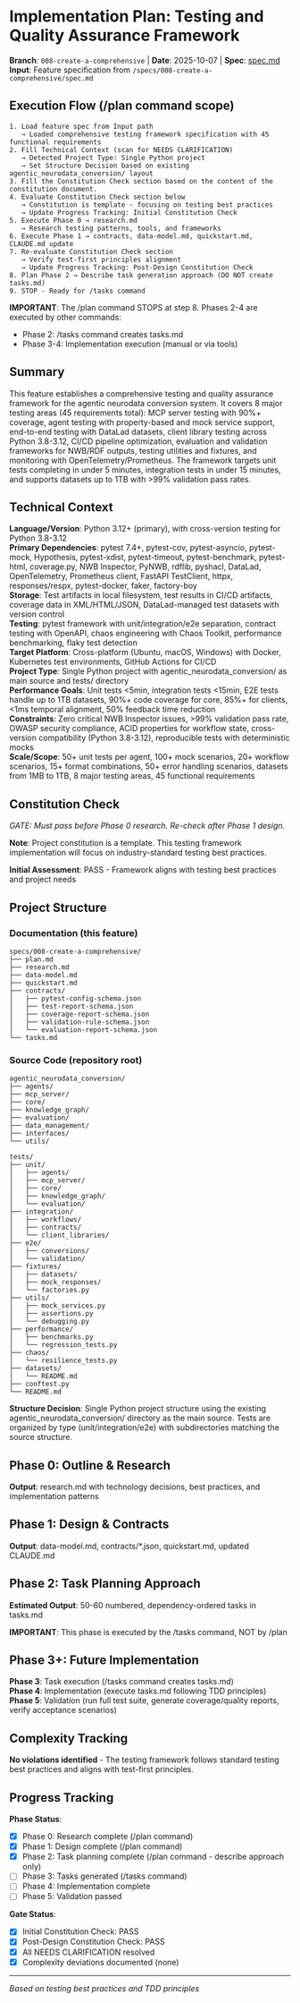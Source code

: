 
# Implementation Plan: Testing and Quality Assurance Framework

**Branch**: `008-create-a-comprehensive` | **Date**: 2025-10-07 | **Spec**: [spec.md](./spec.md)
**Input**: Feature specification from `/specs/008-create-a-comprehensive/spec.md`

## Execution Flow (/plan command scope)
```
1. Load feature spec from Input path
   → Loaded comprehensive testing framework specification with 45 functional requirements
2. Fill Technical Context (scan for NEEDS CLARIFICATION)
   → Detected Project Type: Single Python project
   → Set Structure Decision based on existing agentic_neurodata_conversion/ layout
3. Fill the Constitution Check section based on the content of the constitution document.
4. Evaluate Constitution Check section below
   → Constitution is template - focusing on testing best practices
   → Update Progress Tracking: Initial Constitution Check
5. Execute Phase 0 → research.md
   → Research testing patterns, tools, and frameworks
6. Execute Phase 1 → contracts, data-model.md, quickstart.md, CLAUDE.md update
7. Re-evaluate Constitution Check section
   → Verify test-first principles alignment
   → Update Progress Tracking: Post-Design Constitution Check
8. Plan Phase 2 → Describe task generation approach (DO NOT create tasks.md)
9. STOP - Ready for /tasks command
```

**IMPORTANT**: The /plan command STOPS at step 8. Phases 2-4 are executed by other commands:
- Phase 2: /tasks command creates tasks.md
- Phase 3-4: Implementation execution (manual or via tools)

## Summary

This feature establishes a comprehensive testing and quality assurance framework for the agentic neurodata conversion system. It covers 8 major testing areas (45 requirements total): MCP server testing with 90%+ coverage, agent testing with property-based and mock service support, end-to-end testing with DataLad datasets, client library testing across Python 3.8-3.12, CI/CD pipeline optimization, evaluation and validation frameworks for NWB/RDF outputs, testing utilities and fixtures, and monitoring with OpenTelemetry/Prometheus. The framework targets unit tests completing in under 5 minutes, integration tests in under 15 minutes, and supports datasets up to 1TB with >99% validation pass rates.

## Technical Context

**Language/Version**: Python 3.12+ (primary), with cross-version testing for Python 3.8-3.12  
**Primary Dependencies**: pytest 7.4+, pytest-cov, pytest-asyncio, pytest-mock, Hypothesis, pytest-xdist, pytest-timeout, pytest-benchmark, pytest-html, coverage.py, NWB Inspector, PyNWB, rdflib, pyshacl, DataLad, OpenTelemetry, Prometheus client, FastAPI TestClient, httpx, responses/respx, pytest-docker, faker, factory-boy  
**Storage**: Test artifacts in local filesystem, test results in CI/CD artifacts, coverage data in XML/HTML/JSON, DataLad-managed test datasets with version control  
**Testing**: pytest framework with unit/integration/e2e separation, contract testing with OpenAPI, chaos engineering with Chaos Toolkit, performance benchmarking, flaky test detection  
**Target Platform**: Cross-platform (Ubuntu, macOS, Windows) with Docker, Kubernetes test environments, GitHub Actions for CI/CD  
**Project Type**: Single Python project with agentic_neurodata_conversion/ as main source and tests/ directory  
**Performance Goals**: Unit tests <5min, integration tests <15min, E2E tests handle up to 1TB datasets, 90%+ code coverage for core, 85%+ for clients, <1ms temporal alignment, 50% feedback time reduction  
**Constraints**: Zero critical NWB Inspector issues, >99% validation pass rate, OWASP security compliance, ACID properties for workflow state, cross-version compatibility (Python 3.8-3.12), reproducible tests with deterministic mocks  
**Scale/Scope**: 50+ unit tests per agent, 100+ mock scenarios, 20+ workflow scenarios, 15+ format combinations, 50+ error handling scenarios, datasets from 1MB to 1TB, 8 major testing areas, 45 functional requirements

## Constitution Check
*GATE: Must pass before Phase 0 research. Re-check after Phase 1 design.*

**Note**: Project constitution is a template. This testing framework implementation will focus on industry-standard testing best practices.

**Initial Assessment**: PASS - Framework aligns with testing best practices and project needs

## Project Structure

### Documentation (this feature)
```
specs/008-create-a-comprehensive/
├── plan.md              
├── research.md          
├── data-model.md        
├── quickstart.md        
├── contracts/           
│   ├── pytest-config-schema.json
│   ├── test-report-schema.json
│   ├── coverage-report-schema.json
│   ├── validation-rule-schema.json
│   └── evaluation-report-schema.json
└── tasks.md             
```

### Source Code (repository root)
```
agentic_neurodata_conversion/
├── agents/
├── mcp_server/
├── core/
├── knowledge_graph/
├── evaluation/
├── data_management/
├── interfaces/
└── utils/

tests/
├── unit/
│   ├── agents/
│   ├── mcp_server/
│   ├── core/
│   ├── knowledge_graph/
│   └── evaluation/
├── integration/
│   ├── workflows/
│   ├── contracts/
│   └── client_libraries/
├── e2e/
│   ├── conversions/
│   └── validation/
├── fixtures/
│   ├── datasets/
│   ├── mock_responses/
│   └── factories.py
├── utils/
│   ├── mock_services.py
│   ├── assertions.py
│   └── debugging.py
├── performance/
│   ├── benchmarks.py
│   └── regression_tests.py
├── chaos/
│   └── resilience_tests.py
├── datasets/
│   └── README.md
├── conftest.py
└── README.md
```

**Structure Decision**: Single Python project structure using the existing agentic_neurodata_conversion/ directory as the main source. Tests are organized by type (unit/integration/e2e) with subdirectories matching the source structure.

## Phase 0: Outline & Research

**Output**: research.md with technology decisions, best practices, and implementation patterns

## Phase 1: Design & Contracts

**Output**: data-model.md, contracts/*.json, quickstart.md, updated CLAUDE.md

## Phase 2: Task Planning Approach

**Estimated Output**: 50-60 numbered, dependency-ordered tasks in tasks.md

**IMPORTANT**: This phase is executed by the /tasks command, NOT by /plan

## Phase 3+: Future Implementation

**Phase 3**: Task execution (/tasks command creates tasks.md)  
**Phase 4**: Implementation (execute tasks.md following TDD principles)  
**Phase 5**: Validation (run full test suite, generate coverage/quality reports, verify acceptance scenarios)

## Complexity Tracking

**No violations identified** - The testing framework follows standard testing best practices and aligns with test-first principles.

## Progress Tracking

**Phase Status**:
- [x] Phase 0: Research complete (/plan command)
- [x] Phase 1: Design complete (/plan command)
- [x] Phase 2: Task planning complete (/plan command - describe approach only)
- [ ] Phase 3: Tasks generated (/tasks command)
- [ ] Phase 4: Implementation complete
- [ ] Phase 5: Validation passed

**Gate Status**:
- [x] Initial Constitution Check: PASS
- [x] Post-Design Constitution Check: PASS
- [x] All NEEDS CLARIFICATION resolved
- [x] Complexity deviations documented (none)

---
*Based on testing best practices and TDD principles*
